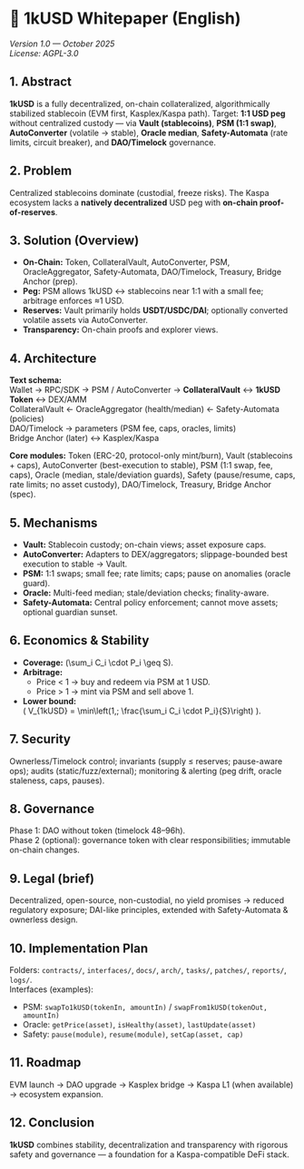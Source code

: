 # 📘 1kUSD Whitepaper (English)
*Version 1.0 — October 2025*  
*License: AGPL-3.0*

## 1. Abstract
**1kUSD** is a fully decentralized, on-chain collateralized, algorithmically stabilized stablecoin (EVM first, Kasplex/Kaspa path). Target: **1:1 USD peg** without centralized custody — via **Vault (stablecoins)**, **PSM (1:1 swap)**, **AutoConverter** (volatile → stable), **Oracle median**, **Safety-Automata** (rate limits, circuit breaker), and **DAO/Timelock** governance.

## 2. Problem
Centralized stablecoins dominate (custodial, freeze risks). The Kaspa ecosystem lacks a **natively decentralized** USD peg with **on-chain proof-of-reserves**.

## 3. Solution (Overview)
- **On-Chain:** Token, CollateralVault, AutoConverter, PSM, OracleAggregator, Safety-Automata, DAO/Timelock, Treasury, Bridge Anchor (prep).  
- **Peg:** PSM allows 1kUSD ↔ stablecoins near 1:1 with a small fee; arbitrage enforces ≈1 USD.  
- **Reserves:** Vault primarily holds **USDT/USDC/DAI**; optionally converted volatile assets via AutoConverter.  
- **Transparency:** On-chain proofs and explorer views.

## 4. Architecture
**Text schema:**  
Wallet → RPC/SDK → PSM / AutoConverter → **CollateralVault** ↔ **1kUSD Token** ↔ DEX/AMM  
CollateralVault ← OracleAggregator (health/median) ← Safety-Automata (policies)  
DAO/Timelock → parameters (PSM fee, caps, oracles, limits)  
Bridge Anchor (later) ↔ Kasplex/Kaspa

**Core modules:** Token (ERC-20, protocol-only mint/burn), Vault (stablecoins + caps), AutoConverter (best-execution to stable), PSM (1:1 swap, fee, caps), Oracle (median, stale/deviation guards), Safety (pause/resume, caps, rate limits; no asset custody), DAO/Timelock, Treasury, Bridge Anchor (spec).

## 5. Mechanisms
- **Vault:** Stablecoin custody; on-chain views; asset exposure caps.  
- **AutoConverter:** Adapters to DEX/aggregators; slippage-bounded best execution to stable → Vault.  
- **PSM:** 1:1 swaps; small fee; rate limits; caps; pause on anomalies (oracle guard).  
- **Oracle:** Multi-feed median; stale/deviation checks; finality-aware.  
- **Safety-Automata:** Central policy enforcement; cannot move assets; optional guardian sunset.

## 6. Economics & Stability
- **Coverage:** \(\sum_i C_i \cdot P_i \geq S\).  
- **Arbitrage:**  
  - Price < 1 → buy and redeem via PSM at 1 USD.  
  - Price > 1 → mint via PSM and sell above 1.  
- **Lower bound:**  
  \( V_{1kUSD} = \min\left(1,\; \frac{\sum_i C_i \cdot P_i}{S}\right) \).

## 7. Security
Ownerless/Timelock control; invariants (supply ≤ reserves; pause-aware ops); audits (static/fuzz/external); monitoring & alerting (peg drift, oracle staleness, caps, pauses).

## 8. Governance
Phase 1: DAO without token (timelock 48–96h).  
Phase 2 (optional): governance token with clear responsibilities; immutable on-chain changes.

## 9. Legal (brief)
Decentralized, open-source, non-custodial, no yield promises → reduced regulatory exposure; DAI-like principles, extended with Safety-Automata & ownerless design.

## 10. Implementation Plan
Folders: `contracts/`, `interfaces/`, `docs/`, `arch/`, `tasks/`, `patches/`, `reports/`, `logs/`.  
Interfaces (examples):  
- PSM: `swapTo1kUSD(tokenIn, amountIn)` / `swapFrom1kUSD(tokenOut, amountIn)`  
- Oracle: `getPrice(asset)`, `isHealthy(asset)`, `lastUpdate(asset)`  
- Safety: `pause(module)`, `resume(module)`, `setCap(asset, cap)`

## 11. Roadmap
EVM launch → DAO upgrade → Kasplex bridge → Kaspa L1 (when available) → ecosystem expansion.

## 12. Conclusion
**1kUSD** combines stability, decentralization and transparency with rigorous safety and governance — a foundation for a Kaspa-compatible DeFi stack.

